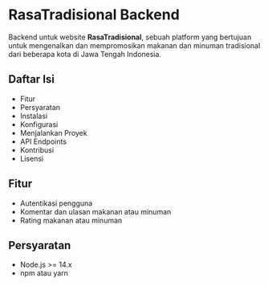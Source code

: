 # RasaTradisional Backend

Backend untuk website **RasaTradisional**, sebuah platform yang bertujuan untuk mengenalkan dan mempromosikan makanan dan minuman tradisional dari beberapa kota di Jawa Tengah Indonesia.

## Daftar Isi
- Fitur
- Persyaratan
- Instalasi
- Konfigurasi
- Menjalankan Proyek
- API Endpoints
- Kontribusi
- Lisensi


## Fitur
- Autentikasi pengguna
- Komentar dan ulasan makanan atau minuman
- Rating makanan atau minuman

## Persyaratan
- Node.js >= 14.x
- npm atau yarn
